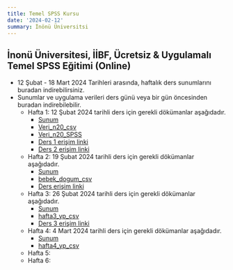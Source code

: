 ```yaml
---
title: Temel SPSS Kursu
date: '2024-02-12'
summary: İnönü Üniversitsi
---
```



## İnonü Üniversitesi, İİBF, Ücretsiz & Uygulamalı Temel SPSS Eğitimi (Online)
* 12 Şubat - 18 Mart 2024 Tarihleri arasında, haftalık ders sunumlarını buradan indirebilirsiniz.
* Sunumlar ve uygulama verileri ders günü veya bir gün öncesinden buradan indirebilebilir.
    * Hafta 1: 12 Şubat 2024 tarihli ders için gerekli dökümanlar aşağıdadır. 
    	* [Sunum](Presentation1.pdf)
    	* [Veri_n20_csv](veri_n20.csv)
	    * [Veri_n20_SPSS](veri_n20.sav)
	    * [Ders 1 erişim linki](https://drive.google.com/file/d/1jtnQiVN22a04edWJfHJhgZBJIUI3RcBJ/view?usp=sharing)
	    * [Ders 2 erişim linki](https://drive.google.com/file/d/19xHDcxsjsvKWK26MeYGUjU2oLRgTlGOK/view?usp=sharing)
    * Hafta 2: 19 Şubat 2024 tarihli ders için gerekli dökümanlar aşağıdadır.
      * [Sunum](Presentation2.pdf) 
      * [bebek_dogum_csv](bebek_dogum.csv)
      * [Ders erişim linki](https://drive.google.com/file/d/1cyctUmI984XLd4qvm1kfnqG1C3o16yDG/view?usp=sharing) 
    * Hafta 3: 26 Şubat 2024 tarihli ders için gerekli dökümanlar aşağıdadır.
      * [Sunum](Presentation3.pdf) 
      * [hafta3_yp_csv](hafta3_yp.csv)
      * [Ders 3 erişim linki](https://drive.google.com/file/d/17X5A9bubmLMj6Os-oYKNoVyVBWamxL6x/view?usp=sharing)
    * Hafta 4: 4 Mart 2024 tarihli ders için gerekli dökümanlar aşağıdadır.
      * [Sunum](Presentation4.pdf) 
      * [hafta4_yp_csv](hafta4_yp.csv)
    * Hafta 5: 
    * Hafta 6:

